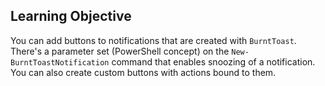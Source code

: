 ## Learning Objective

You can add buttons to notifications that are created with `BurntToast`.
There's a parameter set (PowerShell concept) on the `New-BurntToastNotification` command that enables snoozing of a notification.
You can also create custom buttons with actions bound to them.